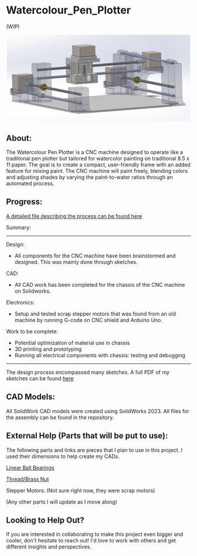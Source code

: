 # Watercolour_Pen_Plotter
(WIP)

<p align="center">
  <img src="Photos/Full_Assembly.png" alt="Full Assembly" width="500" >
</p>

## About:
The Watercolour Pen Plotter is a CNC machine designed to operate like a traditional pen plotter but tailored for watercolor painting on traditional 8.5 x 11 paper. The goal is to create a compact, user-friendly frame with an added feature for mixing paint. The CNC machine will paint freely, blending colors and adjusting shades by varying the paint-to-water ratios through an automated process.

## Progress:
 [A detailed file describing the process can be found here](Progress.md)

Summary: 
_________________________________________________________________________________________________________________
Design:
- All components for the CNC machine have been brainstormed and designed. This was mainly done through sketches.
  
CAD:
- All CAD work has been completed for the chassis of the CNC machine on Solidworks. 

Electronics:
- Setup and tested scrap stepper motors that was found from an old machine by running G-code on CNC shield and Arduino Uno.

Work to be complete:
- Potential optimization of material use in chassis
- 3D printing and prototyping
- Running all electrical components with chassis: testing and debugging
___________________________________________________________________________________________________________________

  The design process encompassed many sketches. A full PDF of my sketches can be found 
  [here](WCPP_Design.pdf)

## CAD Models:

All SolidWork CAD models were created using SolidWorks 2023. All files for the assembly can be found in the repository.

## External Help (Parts that will be put to use):

The following parts and links are pieces that I plan to use in this project. I used their dimensions to help create my CADs.

[Linear Ball Bearings](https://www.amazon.ca/Linear-Bearing-Bushing-Bearings-Printer/dp/B07G959TX9/ref=asc_df_B07G959TX9/?tag=googleshopc0c-20&linkCode=df0&hvadid=706827341213&hvpos=&hvnetw=g&hvrand=3155492076409892794&hvpone=&hvptwo=&hvqmt=&hvdev=c&hvdvcmdl=&hvlocint=&hvlocphy=9189954&hvtargid=pla-863750415054&psc=1&mcid=83356063198b373095a54e353a229e2e&gad_source=1 )

[Thread/Brass Nut](https://www.amazon.ca/150mm%EF%BC%885-9-Inches%EF%BC%89Tr8x2-Thread-Printer-Machine/dp/B08JLHSHQ7/ref=sr_1_5?crid=342U61I1D2Z1W&dib=eyJ2IjoiMSJ9.K8yFaoKvD93vHmMWu-6dosnkI2Hc2hESDCKq_MX9UniTH5eMmlaz17-AECvAzfr8fa_tNlko94LElgOuGFR1pg6fcWvTTDkgcckrDLfGwWS8UG0s_nAbi7ZlSiZkIKOKXjpPNoiVtZpvaRJ11V6ocisPhilxNeRoQQomr4IUeATEzIMc6_8TXVi6bi3p8QAi7mgU_17RZqDUStCGY1cZNPm8Jn7m046fybx8Nv4n5sLPZOa2qYlaoLF6uuexDXtZP9xRNpqIcq5JOThz-4zYmkw-lxmnBmpaidmHJpAknTc.nwcdfs_AbFmB5oZ7mY58bLYDzkMkdjy3nAAIeM9Bnm4&dib_tag=se&keywords=thread%2Band%2Bnut%2Bcnc&qid=1724987692&s=industrial&sprefix=thread%2Band%2Bnut%2Bcnc%2Cindustrial%2C91&sr=1-5&th=1)

Stepper Motors: (Not sure right now, they were scrap motors)

(Any other parts I will update as I move along)

  ## Looking to Help Out?

If you are interested in collaborating to make this project even bigger and cooler, don't hesitate to reach out! I'd love to work with others and get different insights and perspectives.

  


  



